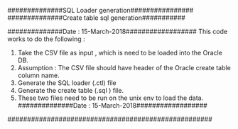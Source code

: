 ##############SQL Loader  generation################
##############Create table sql generation###########

##############Date : 15-March-2018##################
This code works to do the following :
1. Take the CSV file as input , which is need to be loaded into the Oracle DB.
2. Assumption : The CSV file should have header of the Oracle create table column name.
3. Generate the SQL loader (.ctl) file 
4. Generate the create table (.sql ) file.
5. These two files need to be run on the unix env to load the data.
##############Date : 15-March-2018##################

####################################################
